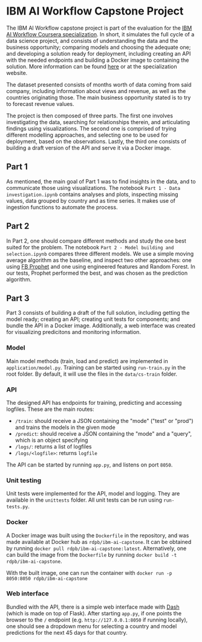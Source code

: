 # IBM AI Workflow Capstone Project

The IBM AI Workflow capstone project is part of the evaluation for the [IBM AI Workflow Coursera specialization](https://www.coursera.org/specializations/ibm-ai-workflow). 
In short, it simulates the full cycle of a data science project, and consists of understanding the data and the business opportunity; comparing models and choosing the adequate one; and developing a solution ready for deployment, including creating an API with the needed endpoints and building a Docker image to containing the solution. More information can be found [here](https://github.com/aavail/ai-workflow-capstone) or at the specialization website.

The dataset presented consists of months worth of data coming from said company, including information about views and revenue, as well as the countries originating those. The main business opportunity stated is to try to forecast revenue values.

The project is then composed of three parts. 
The first one involves investigating the data, searching for relationships therein, and articulating findings using visualizations.
The second one is comprised of trying different modelling approaches, and selecting one to be used for deployment, based on the observations.
Lastly, the third one consists of building a draft version of the API and serve it via a Docker image.

## Part 1

As mentioned, the main goal of Part 1 was to find insights in the data, and to communicate those using visualizations.
The notebook ``Part 1 - Data investigation.ipynb`` contains analyses and plots, inspecting missing values, data grouped by country and as time series.
It makes use of ingestion functions to automate the process.

## Part 2

In Part 2, one should compare different methods and study the one best suited for the problem.
The notebook ``Part 2 - Model building and selection.ipynb`` compares three different models. We use a simple moving average algorithm as the baseline, and inspect two other approaches: 
one using [FB Prophet](https://facebook.github.io/prophet/) and one using engineered features and Random Forest. In our tests, Prophet performed the best, and was chosen as the prediction algorithm.

## Part 3

Part 3 consists of building a draft of the full solution, including getting the model ready; creating an API; creating unit tests for components; and bundle the API in a Docker image.
Additionally, a web interface was created for visualizing predicitons and monitoring information.

### Model

Main model methods (train, load and predict) are implemented in ``application/model.py``. Training can be started using ``run-train.py`` in the root folder.
By default, it will use the files in the ``data/cs-train`` folder.

### API

The designed API has endpoints for training, predicting and accessing logfiles. These are the main routes:

- ``/train``: should receive a JSON containing the "mode" ("test" or "prod") and trains the models in the given mode
- ``/predict``: should receive a JSON containing the "mode" and a "query", which is an object specifying 
- ``/logs/``: returns a list of logfiles
- ``/logs/<logfile>``: returns ``logfile``

The API can be started by running ``app.py``, and listens on port ``8050``.

### Unit testing

Unit tests were implemented for the API, model and logging. They are available in the ``unittests`` folder.
All unit tests can be run using ``run-tests.py``.

### Docker

A Docker image was built using the ``Dockerfile`` in the repository, and was made available at Docker hub as ``rdpb/ibm-ai-capstone``. It can be obtained by running ``docker pull rdpb/ibm-ai-capstone:latest``. Alternatively, one can build the image from the ``Dockerfile`` by running ``docker build -t rdpb/ibm-ai-capstone``.

With the built image, one can run the container with ``docker run -p 8050:8050 rdpb/ibm-ai-capstone``

### Web interface

Bundled with the API, there is a simple web interface made with [Dash](https://plotly.com/dash/) (which is made on top of Flask).
After starting ``app.py``, if one points the browser to the `/` endpoint (e.g. ``http://127.0.0.1:8050`` if running locally), one should 
see a dropdown menu for selecting a country and model predictions for the next 45 days for that country.